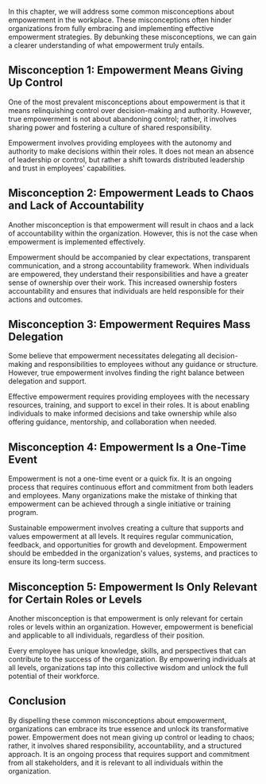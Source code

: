 
In this chapter, we will address some common misconceptions about empowerment in the workplace. These misconceptions often hinder organizations from fully embracing and implementing effective empowerment strategies. By debunking these misconceptions, we can gain a clearer understanding of what empowerment truly entails.

Misconception 1: Empowerment Means Giving Up Control
----------------------------------------------------

One of the most prevalent misconceptions about empowerment is that it means relinquishing control over decision-making and authority. However, true empowerment is not about abandoning control; rather, it involves sharing power and fostering a culture of shared responsibility.

Empowerment involves providing employees with the autonomy and authority to make decisions within their roles. It does not mean an absence of leadership or control, but rather a shift towards distributed leadership and trust in employees' capabilities.

Misconception 2: Empowerment Leads to Chaos and Lack of Accountability
----------------------------------------------------------------------

Another misconception is that empowerment will result in chaos and a lack of accountability within the organization. However, this is not the case when empowerment is implemented effectively.

Empowerment should be accompanied by clear expectations, transparent communication, and a strong accountability framework. When individuals are empowered, they understand their responsibilities and have a greater sense of ownership over their work. This increased ownership fosters accountability and ensures that individuals are held responsible for their actions and outcomes.

Misconception 3: Empowerment Requires Mass Delegation
-----------------------------------------------------

Some believe that empowerment necessitates delegating all decision-making and responsibilities to employees without any guidance or structure. However, true empowerment involves finding the right balance between delegation and support.

Effective empowerment requires providing employees with the necessary resources, training, and support to excel in their roles. It is about enabling individuals to make informed decisions and take ownership while also offering guidance, mentorship, and collaboration when needed.

Misconception 4: Empowerment Is a One-Time Event
------------------------------------------------

Empowerment is not a one-time event or a quick fix. It is an ongoing process that requires continuous effort and commitment from both leaders and employees. Many organizations make the mistake of thinking that empowerment can be achieved through a single initiative or training program.

Sustainable empowerment involves creating a culture that supports and values empowerment at all levels. It requires regular communication, feedback, and opportunities for growth and development. Empowerment should be embedded in the organization's values, systems, and practices to ensure its long-term success.

Misconception 5: Empowerment Is Only Relevant for Certain Roles or Levels
-------------------------------------------------------------------------

Another misconception is that empowerment is only relevant for certain roles or levels within an organization. However, empowerment is beneficial and applicable to all individuals, regardless of their position.

Every employee has unique knowledge, skills, and perspectives that can contribute to the success of the organization. By empowering individuals at all levels, organizations tap into this collective wisdom and unlock the full potential of their workforce.

Conclusion
----------

By dispelling these common misconceptions about empowerment, organizations can embrace its true essence and unlock its transformative power. Empowerment does not mean giving up control or leading to chaos; rather, it involves shared responsibility, accountability, and a structured approach. It is an ongoing process that requires support and commitment from all stakeholders, and it is relevant to all individuals within the organization.
